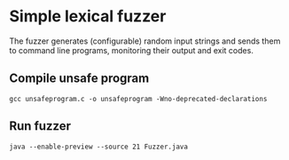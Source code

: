 # Simple lexical fuzzer

The fuzzer generates (configurable) random input strings and sends them to command line programs,
monitoring their output and exit codes.

## Compile unsafe program

```shell
gcc unsafeprogram.c -o unsafeprogram -Wno-deprecated-declarations
```

## Run fuzzer

```shell
java --enable-preview --source 21 Fuzzer.java
```
